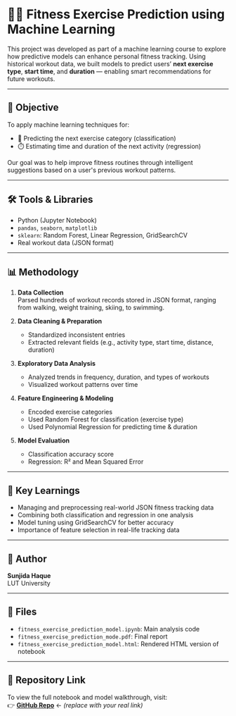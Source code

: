 # 🏃‍♀️ Fitness Exercise Prediction using Machine Learning

This project was developed as part of a machine learning course to explore how predictive models can enhance personal fitness tracking. Using historical workout data, we built models to predict users’ **next exercise type**, **start time**, and **duration** — enabling smart recommendations for future workouts.

---

## 🎯 Objective

To apply machine learning techniques for:
- 🧠 Predicting the next exercise category (classification)
- ⏱️ Estimating time and duration of the next activity (regression)

Our goal was to help improve fitness routines through intelligent suggestions based on a user's previous workout patterns.

---

## 🛠️ Tools & Libraries

- Python (Jupyter Notebook)
- `pandas`, `seaborn`, `matplotlib`
- `sklearn`: Random Forest, Linear Regression, GridSearchCV
- Real workout data (JSON format)

---

## 📊 Methodology

1. **Data Collection**  
   Parsed hundreds of workout records stored in JSON format, ranging from walking, weight training, skiing, to swimming.

2. **Data Cleaning & Preparation**  
   - Standardized inconsistent entries
   - Extracted relevant fields (e.g., activity type, start time, distance, duration)

3. **Exploratory Data Analysis**  
   - Analyzed trends in frequency, duration, and types of workouts
   - Visualized workout patterns over time

4. **Feature Engineering & Modeling**  
   - Encoded exercise categories
   - Used Random Forest for classification (exercise type)
   - Used Polynomial Regression for predicting time & duration

5. **Model Evaluation**  
   - Classification accuracy score
   - Regression: R² and Mean Squared Error

---

## 🧠 Key Learnings

- Managing and preprocessing real-world JSON fitness tracking data
- Combining both classification and regression in one analysis
- Model tuning using GridSearchCV for better accuracy
- Importance of feature selection in real-life tracking data

---

## 👤 Author

**Sunjida Haque**  
LUT University

---

## 📎 Files

- `fitness_exercise_prediction_model.ipynb`: Main analysis code
- `fitness_exercise_prediction_mode.pdf`: Final report
- `fitness_exercise_prediction_model.html`: Rendered HTML version of notebook

---

## 🔗 Repository Link

To view the full notebook and model walkthrough, visit:  
👉 **[GitHub Repo](https://github.com/yourusername/fitness-exercise-prediction)** ← _(replace with your real link)_
